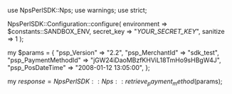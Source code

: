 use NpsPerlSDK::Nps;
use warnings;
use strict;

NpsPerlSDK::Configuration::configure( 
    environment => $constants::SANDBOX_ENV,
    secret_key => "_YOUR_SECRET_KEY_",
    sanitize => 1 
    );

my $params = {
    "psp_Version" => "2.2",
    "psp_MerchantId" => "sdk_test",
    "psp_PaymentMethodId" => "jGW24iDaoMBzfKHViL18TmHo9sHBgW4J",
    "psp_PosDateTime" => "2008-01-12 13:05:00",
};

my $response = NpsPerlSDK::Nps::retrieve_payment_method($params);